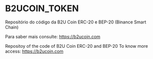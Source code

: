 # B2UCOIN_TOKEN
Repositório do código da B2U Coin ERC-20 e BEP-20 (Binance Smart Chain)

Para saber mais consulte: https://b2ucoin.com

Repositoy of the code of B2U Coin ERC-20 and BEP-20 
To know more access: https://b2ucoin.com
